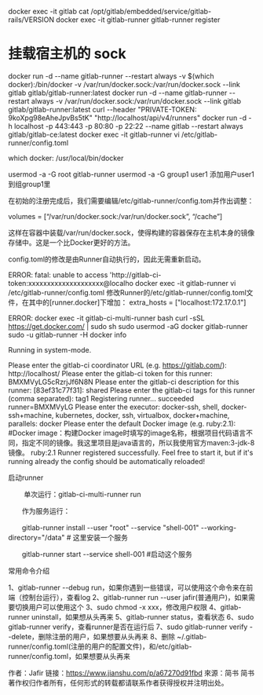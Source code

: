 docker exec -it gitlab cat /opt/gitlab/embedded/service/gitlab-rails/VERSION
docker exec -it gitlab-runner gitlab-runner register


# 挂载宿主机的 sock
docker run -d --name gitlab-runner --restart always  -v $(which docker):/bin/docker -v /var/run/docker.sock:/var/run/docker.sock --link gitlab gitlab/gitlab-runner:latest
docker run -d --name gitlab-runner --restart always  -v /var/run/docker.sock:/var/run/docker.sock --link gitlab gitlab/gitlab-runner:latest
curl --header "PRIVATE-TOKEN: 9koXpg98eAheJpvBs5tK" "http://localhost/api/v4/runners"
docker run -d  -h localhost  -p 443:443 -p 80:80 -p 22:22  --name gitlab --restart always gitlab/gitlab-ce:latest
docker exec -it gitlab-runner vi /etc/gitlab-runner/config.toml

which docker:
/usr/local/bin/docker

usermod -a -G root gitlab-runner
usermod -a -G group1 user1 添加用户user1到组group1里

在初始的注册完成后，我们需要编辑/etc/gitlab-runner/config.tom并作出调整：

volumes = [“/var/run/docker.sock:/var/run/docker.sock”, “/cache”]

这样在容器中装载/var/run/docker.sock，使得构建的容器保存在主机本身的镜像存储中。这是一个比Docker更好的方法。

config.toml的修改是由Runner自动执行的，因此无需重新启动。


ERROR:
fatal: unable to access 'http://gitlab-ci-token:xxxxxxxxxxxxxxxxxxxx@localho
docker exec -it gitlab-runner vi /etc/gitlab-runner/config.toml
修改Runner的/etc/gitlab-runner/config.toml文件，在其中的[runner.docker]下增加：
extra_hosts = ["localhost:172.17.0.1"]


ERROR:
docker exec -it gitlab-ci-multi-runner bash
curl -sSL https://get.docker.com/ | sudo sh
sudo usermod -aG docker gitlab-runner
sudo -u gitlab-runner -H docker info


Running in system-mode.                            
                                                   
Please enter the gitlab-ci coordinator URL (e.g. https://gitlab.com/):
http://localhost/
Please enter the gitlab-ci token for this runner:
BMXMVyLG5cRzrjJf6N8N
Please enter the gitlab-ci description for this runner:
[83ef31c77f31]: shared
Please enter the gitlab-ci tags for this runner (comma separated):
tag1 
Registering runner... succeeded                     runner=BMXMVyLG
Please enter the executor: docker-ssh, shell, docker-ssh+machine, kubernetes, docker, ssh, virtualbox, docker+machine, parallels:
docker
Please enter the default Docker image (e.g. ruby:2.1): 
#Docker image：构建Docker image时填写的image名称，根据项目代码语言不同，指定不同的镜像。我这里项目是java语言的，所以我使用官方maven:3-jdk-8镜像。
ruby:2.1
Runner registered successfully. Feel free to start it, but if it's running already the config should be automatically reloaded!

启动runner

　　 单次运行：gitlab-ci-multi-runner run

 　　作为服务运行：

　　gitlab-runner install --user "root" --service "shell-001" --working-directory="/data" # 这里安装一个服务

　　gitlab-runner start --service shell-001 #启动这个服务

常用命令介绍

1、gitlab-runner --debug run，如果你遇到一些错误，可以使用这个命令来在前端（控制台运行），查看log
2、gitlab-runner run --user jafir(普通用户)，如果需要切换用户可以使用这个
3、sudo chmod -x xxx，修改用户权限
4、gitlab-runner uninstall，如果想从头再来
5、gitlab-runner status，查看状态
6、sudo gitlab-runner verify，查看runner是否在运行后
7、sudo gitlab-runner verify --delete，删除注册的用户，如果想要从头再来
8、删除 ~/.gitlab-runner/config.toml(注册的用户的配置文件)，和/etc/gitlab-runner/config.toml，如果想要从头再来

作者：Jafir
链接：https://www.jianshu.com/p/a67270d91fbd
來源：简书
简书著作权归作者所有，任何形式的转载都请联系作者获得授权并注明出处。
